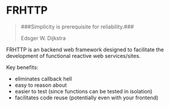 FRHTTP
=========

> ###Simplicity is prerequisite for reliability.###
>
> Edsger W. Dijkstra

FRHTTP is an backend web framework designed to facilitate the development of functional reactive web services/sites.

Key benefits:
* eliminates callback hell
* easy to reason about
* easier to test (since functions can be tested in isolation)
* facilitates code reuse (potentially even with your frontend)
